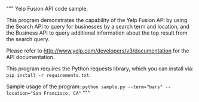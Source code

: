 """
Yelp Fusion API code sample.

This program demonstrates the capability of the Yelp Fusion API
by using the Search API to query for businesses by a search term and location,
and the Business API to query additional information about the top result
from the search query.

Please refer to http://www.yelp.com/developers/v3/documentation for the API
documentation.

This program requires the Python requests library, which you can install via:
`pip install -r requirements.txt`.

Sample usage of the program:
`python sample.py --term="bars" --location="San Francisco, CA"`
"""

